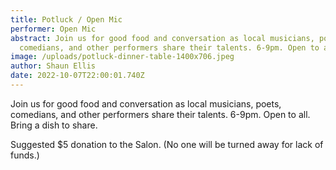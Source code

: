 ```yaml
---
title: Potluck / Open Mic
performer: Open Mic
abstract: Join us for good food and conversation as local musicians, poets,
  comedians, and other performers share their talents. 6-9pm. Open to all.
image: /uploads/potluck-dinner-table-1400x706.jpeg
author: Shaun Ellis
date: 2022-10-07T22:00:01.740Z
---
```

Join us for good food and conversation as local musicians, poets, comedians, and other performers share their talents. 6-9pm. Open to all. Bring a dish to share. 

Suggested $5 donation to the Salon. (No one will be turned away for lack of funds.)